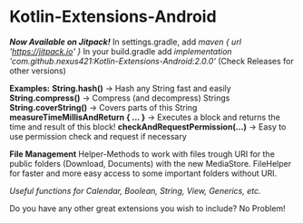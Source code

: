 # Kotlin-Extensions-Android

***Now Available on Jitpack!***
In settings.gradle, add *maven { url 'https://jitpack.io' }* 
In your build.gradle add *implementation 'com.github.nexus421:Kotlin-Extensions-Android:2.0.0'* (Check Releases for other versions)

**Examples:**
**String.hash()** -> Hash any String fast and easily
**String.compress()** -> Compress (and decompress) Strings
**String.coverString()** -> Covers parts of this String
**measureTimeMillisAndReturn { ... }** -> Executes a block and returns the time and result of this block!
**checkAndRequestPermission(...)** -> Easy to use permission check and request if necessary

**File Management**
Helper-Methods to work with files trough URI for the public folders (Download, Documents) with the new MediaStore.
FileHelper for faster and more easy access to some important folders without URI.

*Useful functions for Calendar, Boolean, String, View, Generics, etc.*

Do you have any other great extensions you wish to include? No Problem! 

